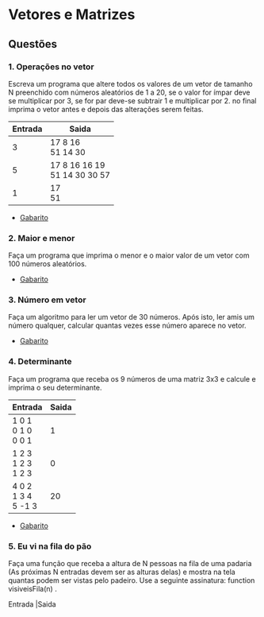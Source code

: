 # Vetores e Matrizes


## Questões

### 1. Operações no vetor
Escreva um programa que altere todos os valores de um vetor de tamanho N preenchido com números aleatórios de 1 a 20, se o valor for ímpar deve se multiplicar por 3, se for par deve-se subtrair 1 e multiplicar por 2. no final imprima o vetor antes e depois das alterações serem feitas.



Entrada   | Saida
--------- | ------
3  | 17 8 16<br>51 14 30
5| 17 8 16 16 19<br>51 14 30 30 57
1  | 17<br>51

* [Gabarito](./qst01.lua)

### 2. Maior e menor
Faça um programa que imprima o menor e o maior valor de um vetor com 100 números aleatórios.

* [Gabarito](./qst02.lua)
### 3. Número em vetor
Faça um algoritmo para ler um vetor de 30 números. Após isto, ler amis um número qualquer, calcular quantas vezes esse número aparece no vetor.
* [Gabarito](./qst03.lua)

### 4. Determinante
Faça um programa que receba os 9 números de uma matriz 3x3 e calcule e imprima o seu determinante.

Entrada   | Saida
--------- |------
1 0 1<br>0 1 0<br>0 0 1| 1
1 2 3<br>1 2 3<br>1 2 3|0
4 0 2<br>1 3 4<br>5 -1 3|20

* [Gabarito](./qst04.lua)
### 5. Eu vi na fila do pão
Faça uma função que receba a altura de N pessoas na fila de uma padaria (As próximas N entradas devem ser as alturas delas) e mostra na tela quantas podem ser vistas pelo padeiro. Use a seguinte assinatura: function visiveisFila(n) .

Entrada |Saida


